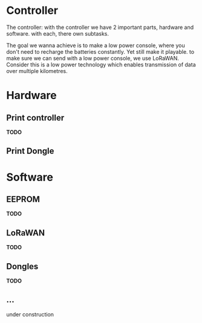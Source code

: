 # Controller

The controller: with the controller we have 2 important parts, hardware and software. with each, there own subtasks.

The goal we wanna achieve is to make a low power console, where you don't need to recharge the batteries constantly. Yet still make it playable. 
to make sure we can send with a low power console, we use LoRaWAN. Consider this is a low power technology which enables transmission of data over multiple kilometres.

# Hardware 
## Print controller

**TODO**

## Print Dongle


# Software
## EEPROM

**TODO**

## LoRaWAN

**TODO**

## Dongles

**TODO**

## ...


under construction
